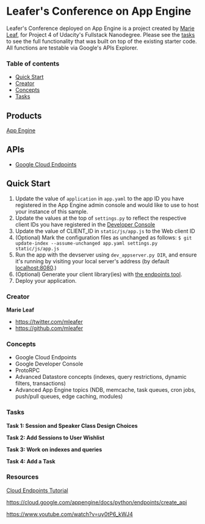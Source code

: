 # Leafer's Conference on App Engine

Leafer's Conference deployed on App Engine is a project created by [Marie Leaf](https://twitter.com/mleafer), for Project 4 of Udacity's Fullstack Nanodegree. Please see the [tasks](#Tasks) to see the full functionality that was built on top of the existing starter code. All functions are testable via Google's APIs Explorer.


### Table of contents

* [Quick Start](#quick-start)
* [Creator](#creator)
* [Concepts](#concepts)
* [Tasks](#Tasks)


## Products
[App Engine](https://developers.google.com/appengine)


## APIs
- [Google Cloud Endpoints](https://developers.google.com/appengine/docs/python/endpoints/)

## Quick Start
1. Update the value of `application` in `app.yaml` to the app ID you
   have registered in the App Engine admin console and would like to use to host
   your instance of this sample.
1. Update the values at the top of `settings.py` to
   reflect the respective client IDs you have registered in the
   [Developer Console](https://console.developers.google.com/)
1. Update the value of CLIENT_ID in `static/js/app.js` to the Web client ID
1. (Optional) Mark the configuration files as unchanged as follows:
   `$ git update-index --assume-unchanged app.yaml settings.py static/js/app.js`
1. Run the app with the devserver using `dev_appserver.py DIR`, and ensure it's running by visiting your local server's address (by default [localhost:8080](https://localhost:8080/).)
1. (Optional) Generate your client library(ies) with [the endpoints tool](https://developers.google.com/appengine/docs/python/endpoints/endpoints_tool).
1. Deploy your application.


### Creator

**Marie Leaf**

* <https://twitter.com/mleafer>
* <https://github.com/mleafer>

### Concepts
* Google Cloud Endpoints
* Google Developer Console
* ProtoRPC
* Advanced Datastore concepts (indexes, query restrictions, dynamic filters, transactions)
* Advanced App Engine topics (NDB, memcache, task queues, cron jobs, push/pull queues, edge caching, modules)

### Tasks

__Task 1: Session and Speaker Class Design Choices__

__Task 2: Add Sessions to User Wishlist__

__Task 3: Work on indexes and queries__

__Task 4: Add a Task__


### Resources

[Cloud Endpoints Tutorial](http://rominirani.com/2014/01/10/google-cloud-endpoints-tutorial-part-1/)

https://cloud.google.com/appengine/docs/python/endpoints/create_api

https://www.youtube.com/watch?v=uy0tP6_kWJ4

